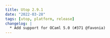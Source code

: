 ```yaml
---
title: Utop 2.9.1
date: "2022-03-28"
tags: [utop, platform, release]
changelog: |
  * Add support for OCaml 5.0 (#371 @favonia)
---
```


